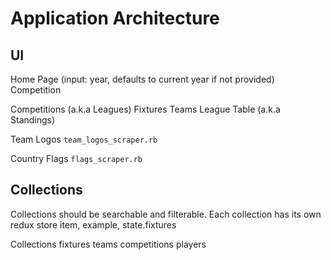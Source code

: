 # Application Architecture

## UI
Home Page (input: year, defaults to current year if not provided)
  Competition

Competitions (a.k.a Leagues)
  Fixtures
  Teams
  League Table (a.k.a Standings)

Team Logos
  `team_logos_scraper.rb`

Country Flags
  `flags_scraper.rb`


## Collections
Collections should be searchable and filterable. Each collection has its own
redux store item, example, state.fixtures

Collections
  fixtures
  teams
  competitions
  players
